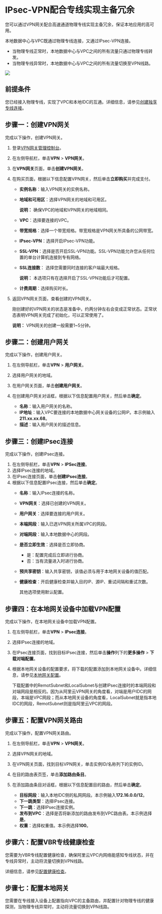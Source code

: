 # IPsec-VPN配合专线实现主备冗余

您可以通过VPN网关配合高速通道物理专线实现主备冗余，保证本地应用的高可用。

本地数据中心与VPC既通过物理专线连接，又通过IPsec-VPN连接。

-   当物理专线正常时，本地数据中心与VPC之间的所有流量只通过物理专线转发。
-   当物理专线异常时，本地数据中心与VPC之间的所有流量切换至VPN线路。

![](https://static-aliyun-doc.oss-cn-hangzhou.aliyuncs.com/assets/img/zh-CN/4052114851/p41822.png)

## 前提条件

您已经接入物理专线，实现了VPC和本地IDC的互通。详细信息，请参见[创建独享专线连接](/cn.zh-CN/物理专线连接/独享专线连接/创建独享专线连接.md)。

## 步骤一：创建VPN网关

完成以下操作，创建VPN网关。

1.  登录[VPN网关管理控制台](https://vpc.console.aliyun.com/vpn)。

2.  在左侧导航栏，单击**VPN** \> **VPN网关**。

3.  在**VPN网关**页面，单击**创建VPN网关**。

4.  在购买页面，根据以下信息配置VPN网关，然后单击**立即购买**并完成支付。

    -   **实例名称**：输入VPN网关的实例名称。
    -   **地域和可用区**：选择VPN网关的地域和可用区。

        **说明：** 确保VPC的地域和VPN网关的地域相同。

    -   **VPC**：选择要连接的VPC。
    -   **带宽规格**：选择一个带宽规格。带宽规格是VPN网关所具备的公网带宽。
    -   **IPsec-VPN**：选择开启IPsec-VPN功能。
    -   **SSL-VPN**：选择是否开启SSL-VPN功能。SSL-VPN功能允许您从任何位置的单台计算机连接到专有网络。
    -   **SSL连接数**： 选择您需要同时连接的客户端最大规格。

        **说明：** 本选项只有在选择开启了SSL-VPN功能后才可配置。

    -   **计费周期**：选择购买时长。
5.  返回VPN网关页面，查看创建的VPN网关。

    刚创建好的VPN网关的状态是准备中，约两分钟左右会变成正常状态。正常状态表明VPN网关完成了初始化，可以正常使用了。

    **说明：** VPN网关的创建一般需要1~5分钟。


## 步骤二：创建用户网关

完成以下操作，创建用户网关。

1.  在左侧导航栏，单击**VPN** \> **用户网关**。

2.  选择用户网关的地域。

3.  在用户网关页面，单击**创建用户网关**。

4.  在创建用户网关对话框，根据以下信息配置用户网关，然后单击**确定**。

    -   **名称**：输入用户网关的名称。
    -   **IP地址**：输入VPC要连接的本地数据中心网关设备的公网IP。本示例输入**211.xx.xx.68**。
    -   **描述**：输入用户网关的描述信息。

## 步骤三：创建IPsec连接

完成以下操作，创建IPsec连接。

1.  在左侧导航栏，单击**VPN** \> **IPSec连接**。
2.  选择IPsec连接的地域。
3.  在IPsec连接页面，单击**创建IPsec连接**。
4.  根据以下信息配置IPsec连接，然后单击**确定**。
    -   **名称**：输入IPsec连接的名称。
    -   **VPN网关**：选择已创建的VPN网关。
    -   **用户网关**：选择要连接的用户网关。
    -   **本端网段**：输入已选VPN网关所属VPC的网段。
    -   **对端网段**：输入本地数据中心的网段。
    -   **是否立即生效**：选择是否立即协商。
        -   是：配置完成后立即进行协商。
        -   否：当有流量进入时进行协商。
    -   **预共享密钥**：输入共享密钥，该值必须与用于本地网关设备的值匹配。
    -   **健康检查**：开启健康检查并输入目的IP、源IP、重试间隔和重试次数。

        其他选项使用默认配置。


## 步骤四：在本地网关设备中加载VPN配置

完成以下操作，在本地网关设备中加载VPN配置。

1.  在左侧导航栏，单击**VPN** \> **IPsec连接**。

2.  选择IPsec连接的地域。

3.  在IPsec连接页面，找到目标IPsec连接，然后单击**操作**列下的**更多操作** \> **下载对端配置**。

4.  根据本地网关设备的配置要求，将下载的配置添加到本地网关设备中。详细信息，请参见[本地网关配置](/cn.zh-CN/用户指南/配置IPsec-VPN/本地网关配置/华为防火墙配置.md)。

    下载配置中的RemotSubnet和LocalSubnet与创建IPsec连接时的本端网段和对端网段是相反的。因为从阿里云VPN网关的角度看，对端是用户IDC的网段，本端是VPC网段；而从本地网关设备的角度看，LocalSubnet就是指本地IDC的网段，RemotSubnet则是指阿里云VPC的网段。


## 步骤五：配置VPN网关路由

完成以下操作，配置VPN网关路由。

1.  在左侧导航栏，单击**VPN** \> **VPN网关**。

2.  选择VPN网关的地域。

3.  在VPN网关页面，找到目标VPN网关，单击实例ID/名称列下的实例ID。

4.  在目的路由表页签，单击**添加路由条目**。

5.  在添加路由条目对话框，根据以下信息配置目的路由，然后单击**确定**。

    -   **目标网段**：输入本地IDC侧的私网网段。本示例输入**172.16.0.0/12**。
    -   **下一跳类型**：选择IPsec连接。
    -   **下一跳**：选择IPsec连接实例。
    -   **发布到VPC**：选择是否将新添加的路由发布到VPC路由表。本示例选择**是**。
    -   **权重**：选择权重值。本示例选择**100**。

## 步骤六：配置VBR专线健康检查

您需要为VBR专线配置健康检查，确保阿里云VPC内网络能感知专线状态，并在专线异常时，主动将流量切换到VPN线路。

详细信息，请参见[配置健康检查](/cn.zh-CN/通用配置/配置健康检查.md)。

## 步骤七：配置本地网关

您需要在专线接入设备上配置指向VPC的主备路由，并配置针对物理专线的健康探测，当物理专线异常时，主动将流量切换到VPN线路。

